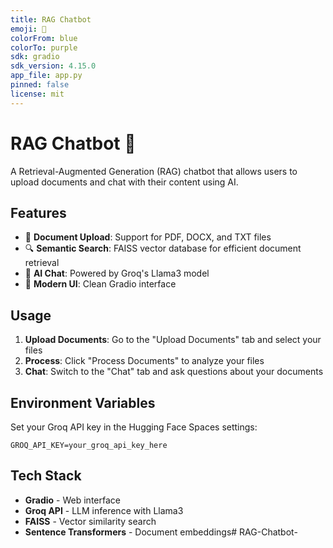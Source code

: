 ```yaml
---
title: RAG Chatbot
emoji: 🤖
colorFrom: blue
colorTo: purple
sdk: gradio
sdk_version: 4.15.0
app_file: app.py
pinned: false
license: mit
---
```


# RAG Chatbot 🤖

A Retrieval-Augmented Generation (RAG) chatbot that allows users to upload documents and chat with their content using AI.

## Features

- 📄 **Document Upload**: Support for PDF, DOCX, and TXT files
- 🔍 **Semantic Search**: FAISS vector database for efficient document retrieval  
- 💬 **AI Chat**: Powered by Groq's Llama3 model
- 🎨 **Modern UI**: Clean Gradio interface

## Usage

1. **Upload Documents**: Go to the "Upload Documents" tab and select your files
2. **Process**: Click "Process Documents" to analyze your files
3. **Chat**: Switch to the "Chat" tab and ask questions about your documents

## Environment Variables

Set your Groq API key in the Hugging Face Spaces settings:

```
GROQ_API_KEY=your_groq_api_key_here
```

## Tech Stack

- **Gradio** - Web interface
- **Groq API** - LLM inference with Llama3
- **FAISS** - Vector similarity search
- **Sentence Transformers** - Document embeddings#   R A G - C h a t b o t -  
 